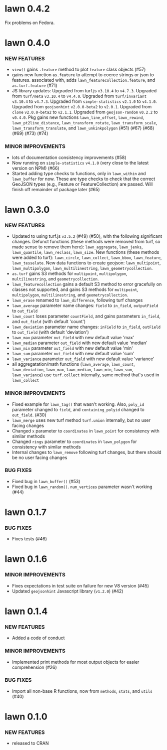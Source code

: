 lawn 0.4.2
==========

Fix problems on Fedora.



lawn 0.4.0
==========

### NEW FEATURES

* `view()` gains `.feature` method to plot `feature` class objects (#57)
* gains new function `as.feature` to attempt to coerce strings or json
to features. associated with, adds `lawn_featurecollection.feature`, and
`as.turf.feature` (#71)
* JS library updates: Upgraded from turf.js `v3.10.4` to `v4.7.3`. Upgraded from
`turf/meta` `v3.10.4` to `v4.4.0`. Upgraded from `turf/invariant` `v3.10.4` to `v4.7.3`.
Upgraded from `simple-statistics` `v2.1.0` to `v4.1.0`. Upgraded from `geojsonhint`
`v2.0.0-beta2` to `v2.0.1`. Upgraded from `clone` `v2.0.0-beta2` to `v2.1.1`.
Upgraded from `geojson-random` `v0.2.2` to `v0.4.0`. Pkg gains new functions
`lawn_line_offset`, `lawn_rewind`, `lawn_pt2line_distance`,
`lawn_transform_rotate`, `lawn_transform_scale`, `lawn_transform_translate`,
and `lawn_unkinkpolygon` (#51) (#67) (#68) (#69) (#73) (#74)

### MINOR IMPROVEMENTS

* lots of documentation consistency improvements (#58)
* Now running on `simple-statistics` `v4.1.0` (very close to the
latest version on NPM) (#66)
* Started adding type checks to functions, only in `lawn_within` and
`lawn_buffer` for now. These are type checks to check that the correct
GeoJSON types (e.g., Feature or FeatureCollection) are passed. Will finish
off remainder of package later (#65)


lawn 0.3.0
==========

### NEW FEATURES

* Updated to using turf.js `v3.5.2` (#49) (#50), with the following significant
changes. Defunct functions (these methods were removed from turf, so
made sense to remove them here): `lawn_aggregate`, `lawn_jenks`,
`lawn_quantile`, `lawn_reclass`, `lawn_size`. New functions (these methods
were added to turf): `lawn_circle`, `lawn_collect`, `lawn_bbox`,
`lawn_feature`, `lawn_tesselate`. New data functions
to create geojson: `lawn_multipoint`, `lawn_multipolygon`,
`lawn_multilinestring`, `lawn_geometrycollection`.
* `as.turf` gains S3 methods for `multipoint`, `multipolygon`,
`multilinestring`, and `geometrycollection`.
* `lawn_featurecollection` gains a default S3 method to error
gracefully on classes not supported, and gains S3 methods for `multipoint`,
`multipolygon`, `multilinestring`, and `geometrycollection`.
* `lawn_erase` renamed to `lawn_difference`, following turf changes
* `lawn_average` parameter name changes: `field` to `in_field`,
`outputField` to `out_field`
* `lawn_count` loses parameter `countField`, and gains parameters
`in_field`, and `out_field` (with default 'count')
* `lawn_deviation` parameter name changes: `inField` to `in_field`,
`outField` to `out_field` (with default 'deviation')
* `lawn_max` parameter `out_field` with new default value 'max'
* `lawn_median` parameter `out_field` with new default value 'median'
* `lawn_min` parameter `out_field` with new default value 'min'
* `lawn_sum` parameter `out_field` with new default value 'sum'
* `lawn_variance` parameter `out_field` with new default value 'variance'
* all aggregatation/math functions (`lawn_average`, `lawn_count`, `lawn_deviation`,
`lawn_max`, `lawn_median`, `lawn_min`, `lawn_sum`, `lawn_variance`)
use `turf.collect` internally, same method that's used in `lawn_collect`

### MINOR IMPROVEMENTS

* Fixed example for `lawn_tag()` that wasn't working. Also,
`poly_id` parameter changed to `field`, and `containing_polyid`
changed to `out_field`. (#30)
* `lawn_merge` uses new turf method `turf.union` internally, but
no user facing changes
* Changed `x` parameter to `coordinates` in `lawn_point` for
consistency with similar methods
* Changed `rings` parameter to `coordinates` in `lawn_polygon` for
consistency with similar methods
* Internal changes to `lawn_remove` following turf changes, but
there should be no  user facing changes

### BUG FIXES

* Fixed bug in `lawn_buffer()` (#53)
* Fixed bug in `lawn_random()`. `num_vertices` parameter wasn't working (#44)


lawn 0.1.7
==========

### BUG FIXES

* Fixes tests (#46)

lawn 0.1.6
==========

### MINOR IMPROVEMENTS

* Fixes expectations in test suite on failure for new V8 version (#45)
* Updated `geojsonhint` Javascript library (`v1.2.0`) (#42)

lawn 0.1.4
==========

### NEW FEATURES

* Added a code of conduct

### MINOR IMPROVEMENTS

* Implemented print methods for most output objects for easier
comprehension (#26)

### BUG FIXES

* Import all non-base R functions, now from `methods`, `stats`,
and `utils` (#40)


lawn 0.1.0
==========

### NEW FEATURES

* released to CRAN
